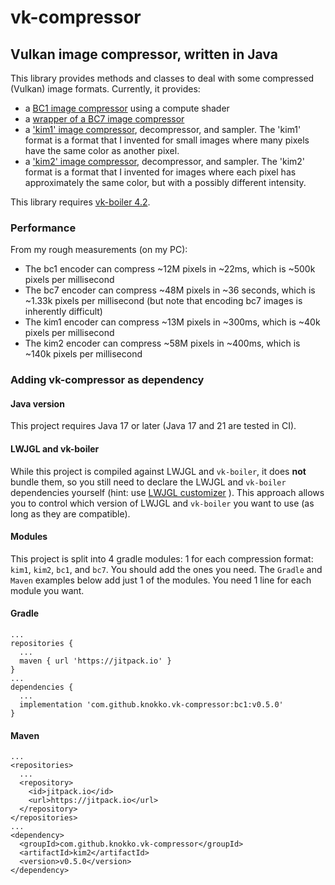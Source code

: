 # vk-compressor
## Vulkan image compressor, written in Java
This library provides methods and classes to deal with some
compressed (Vulkan) image formats. Currently, it provides:
- a [BC1 image compressor](bc1/docs.md) using a compute shader
- a [wrapper of a BC7 image compressor](bc7/docs.md)
- a ['kim1' image compressor](kim1/docs.md), decompressor, and sampler.
The 'kim1' format is a format that I invented for small images
where many pixels have the same color as another pixel.
- a ['kim2' image compressor](kim2/docs.md), decompressor, and sampler.
The 'kim2' format is a format that I invented for images where
each pixel has approximately the same color,
but with a possibly different intensity.

This library requires
[vk-boiler 4.2](https://github.com/knokko/vk-boiler).

### Performance
From my rough measurements (on my PC):
- The bc1 encoder can compress ~12M pixels in ~22ms,
  which is ~500k pixels per millisecond
- The bc7 encoder can compress ~48M pixels in ~36 seconds,
  which is ~1.33k pixels per millisecond 
  (but note that encoding bc7 images is inherently difficult)
- The kim1 encoder can compress ~13M pixels in ~300ms,
  which is ~40k pixels per millisecond
- The kim2 encoder can compress ~58M pixels in ~400ms,
  which is ~140k pixels per millisecond

### Adding vk-compressor as dependency
#### Java version
This project requires Java 17 or later (Java 17 and 21
are tested in CI).

#### LWJGL and vk-boiler
While this project is compiled against LWJGL and `vk-boiler`,
it does **not** bundle them, so you still need to declare
the LWJGL and `vk-boiler` dependencies yourself (hint: use
[LWJGL customizer](https://www.lwjgl.org/customize)
). This approach allows you to control which version of
LWJGL and `vk-boiler` you want to use (as long as they
are compatible).

#### Modules
This project is split into 4 gradle modules: 1 for each
compression format: `kim1`, `kim2`, `bc1`, and `bc7`. You
should add the ones you need. The `Gradle` and `Maven`
examples below add just 1 of the modules. You need 1 line
for each module you want.

#### Gradle
```
...
repositories {
  ...
  maven { url 'https://jitpack.io' }
}
...
dependencies {
  ...
  implementation 'com.github.knokko.vk-compressor:bc1:v0.5.0'
}
```

#### Maven
```
...
<repositories>
  ...
  <repository>
    <id>jitpack.io</id>
    <url>https://jitpack.io</url>
  </repository>
</repositories>
...
<dependency>
  <groupId>com.github.knokko.vk-compressor</groupId>
  <artifactId>kim2</artifactId>
  <version>v0.5.0</version>
</dependency>
```
